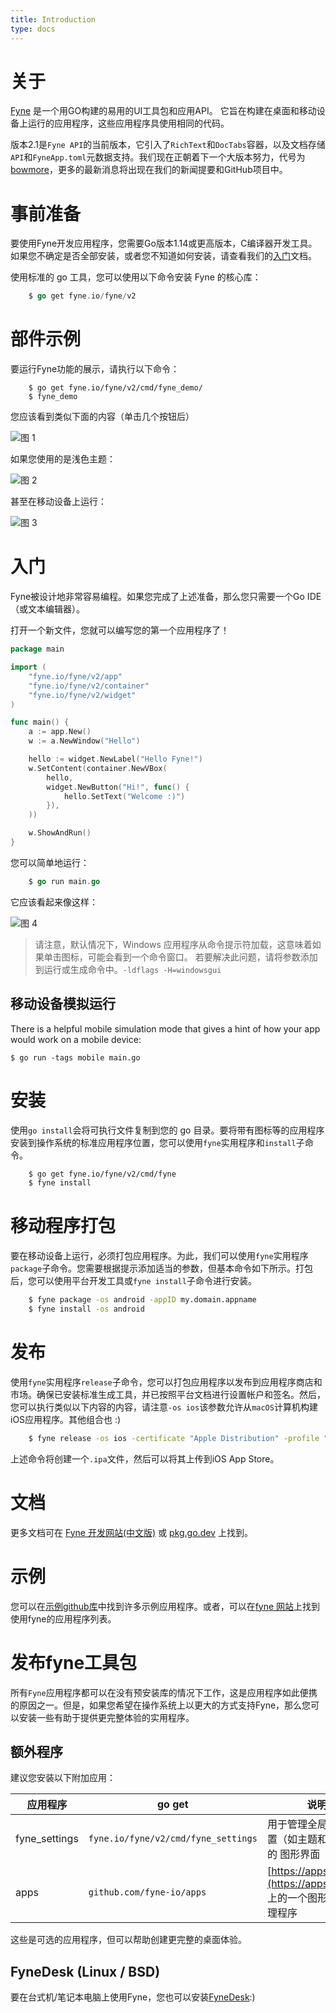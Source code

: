 ```yaml
---
title: Introduction
type: docs
---
```




# 关于

[Fyne](https://fyne.io) 是一个用GO构建的易用的UI工具包和应用API。
它旨在构建在桌面和移动设备上运行的应用程序，这些应用程序具使用相同的代码。

版本2.1是`Fyne API`的当前版本，它引入了`RichText`和`DocTabs`容器，以及文档存储`API`和`FyneApp.toml`元数据支持。我们现在正朝着下一个大版本努力，代号为[bowmore](https://github.com/fyne-io/fyne/milestone/15)，更多的最新消息将出现在我们的新闻提要和GitHub项目中。

# 事前准备

要使用Fyne开发应用程序，您需要Go版本1.14或更高版本，C编译器开发工具。如果您不确定是否全部安装，或者您不知道如何安装，请查看我们的[入门](https://darcybook.github.io/develop/)文档。

使用标准的 go 工具，您可以使用以下命令安装 Fyne 的核心库：


```go
    $ go get fyne.io/fyne/v2
```
# 部件示例

要运行Fyne功能的展示，请执行以下命令：

```
    $ go get fyne.io/fyne/v2/cmd/fyne_demo/
    $ fyne_demo
```

您应该看到类似下面的内容（单击几个按钮后）

![图 1](/mk_img/index-00-851-8.png)  


如果您使用的是浅色主题：

![图 2](/mk_img/index-01-458-4.png)  


甚至在移动设备上运行：

![图 3](/mk_img/index-01-729-6.png)  


# 入门

Fyne被设计地非常容易编程。如果您完成了上述准备，那么您只需要一个Go IDE（或文本编辑器）。

打开一个新文件，您就可以编写您的第一个应用程序了！

```go
package main

import (
	"fyne.io/fyne/v2/app"
	"fyne.io/fyne/v2/container"
	"fyne.io/fyne/v2/widget"
)

func main() {
	a := app.New()
	w := a.NewWindow("Hello")

	hello := widget.NewLabel("Hello Fyne!")
	w.SetContent(container.NewVBox(
		hello,
		widget.NewButton("Hi!", func() {
			hello.SetText("Welcome :)")
		}),
	))

	w.ShowAndRun()
}
```

您可以简单地运行：
```go
    $ go run main.go
```
它应该看起来像这样：

![图 4](/mk_img/index-01-675-4.png)  

> 请注意，默认情况下，Windows 应用程序从命令提示符加载，这意味着如果单击图标，可能会看到一个命令窗口。
> 若要解决此问题，请将参数添加到运行或生成命令中。`-ldflags -H=windowsgui`

## 移动设备模拟运行

There is a helpful mobile simulation mode that gives a hint of how your app would work on a mobile device:

    $ go run -tags mobile main.go

# 安装

使用`go install`会将可执行文件复制到您的 go 目录。要将带有图标等的应用程序安装到操作系统的标准应用程序位置，您可以使用`fyne`实用程序和`install`子命令。
```sh
    $ go get fyne.io/fyne/v2/cmd/fyne
    $ fyne install
```
# 移动程序打包

要在移动设备上运行，必须打包应用程序。为此，我们可以使用`fyne`实用程序`package`子命令。您需要根据提示添加适当的参数，但基本命令如下所示。打包后，您可以使用平台开发工具或`fyne install`子命令进行安装。

```sh
    $ fyne package -os android -appID my.domain.appname
    $ fyne install -os android
```


# 发布

使用`fyne`实用程序`release`子命令，您可以打包应用程序以发布到应用程序商店和市场。确保已安装标准生成工具，并已按照平台文档进行设置帐户和签名。然后，您可以执行类似以下内容的内容，请注意`-os ios`该参数允许从`macOS`计算机构建iOS应用程序。其他组合也 :)
```sh
    $ fyne release -os ios -certificate "Apple Distribution" -profile "My App Distribution" -appID "com.example.myapp"
```    
上述命令将创建一个`.ipa`文件，然后可以将其上传到iOS App Store。

# 文档

更多文档可在 [Fyne 开发网站(中文版)](https://darcybook.github.io/) 或 [pkg.go.dev](https://pkg.go.dev/fyne.io/fyne/v2?tab=doc) 上找到。

# 示例

您可以在[示例github库](https://github.com/fyne-io/examples/)中找到许多示例应用程序。或者，可以在[fyne 网站](https://apps.fyne.io/)上找到使用fyne的应用程序列表。


# 发布fyne工具包

所有`Fyne`应用程序都可以在没有预安装库的情况下工作，这是应用程序如此便携的原因之一。但是，如果您希望在操作系统上以更大的方式支持Fyne，那么您可以安装一些有助于提供更完整体验的实用程序。

## 额外程序

建议您安装以下附加应用：

| 应用程序      | go get                              | 说明                                                                  |
| ------------- | ----------------------------------- | --------------------------------------------------------------------- |
| fyne_settings | `fyne.io/fyne/v2/cmd/fyne_settings` | 用于管理全局 `Fyne` 设置（如主题和缩放）的 图形界面                   |
| apps          | `github.com/fyne-io/apps`           | [https://apps.fyne.io](https://apps.fyne.io) 上的一个图形安装管理程序 |

这些是可选的应用程序，但可以帮助创建更完整的桌面体验。

## FyneDesk (Linux / BSD)

要在台式机/笔记本电脑上使用Fyne，您也可以安装[FyneDesk](https://github.com/fyne-io/fynedesk):)

